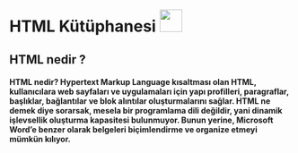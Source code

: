 # HTML Kütüphanesi <code><img height="40" src="https://img.shields.io/badge/HTML-239120?style=for-the-badge&logo=html5&logoColor=white"></code>

## HTML nedir ? 

#### HTML nedir? Hypertext Markup Language kısaltması olan HTML, kullanıcılara web sayfaları ve uygulamaları için yapı profilleri, paragraflar, başlıklar, bağlantılar ve blok alıntılar oluşturmalarını sağlar. HTML ne demek diye sorarsak, mesela bir programlama dili değildir, yani dinamik işlevsellik oluşturma kapasitesi bulunmuyor. Bunun yerine, Microsoft Word’e benzer olarak belgeleri biçimlendirme ve organize etmeyi mümkün kılıyor.
